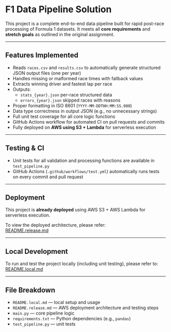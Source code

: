 # F1 Data Pipeline Solution

This project is a complete end-to-end data pipeline built for rapid post-race processing of Formula 1 datasets. It meets all **core requirements** and **stretch goals** as outlined in the original assignment.

---

## Features Implemented

- Reads `races.csv` and `results.csv` to automatically generate structured JSON output files (one per year)
- Handles missing or malformed race times with fallback values
- Extracts winning driver and fastest lap per race
- Outputs:
  - `stats_{year}.json`  per-race structured data
  - `errors_{year}.json`  skipped races with reasons
- Proper formatting in ISO 8601 (`YYYY-MM-DDTHH:MM:SS.000`)
- Data type correctness in output JSON (e.g., no unnecessary strings)
- Full unit test coverage for all core logic functions
- GitHub Actions workflow for automated CI on pull requests and commits
- Fully deployed on **AWS using S3 + Lambda** for serverless execution

---

## Testing & CI

- Unit tests for all validation and processing functions are available in `test_pipeline.py`
- GitHub Actions (`.github/workflows/test.yml`) automatically runs tests on every commit and pull request

---

## Deployment

This project is **already deployed** using AWS S3 + AWS Lambda for serverless execution.

To view the deployed architecture, please refer:  
 [README.release.md](README.release.md)

---

## Local Development

To run and test the project locally (including unit testing), please refer to:  
 [README.local.md](README.local.md)

---

## File Breakdown

- `README.local.md` — local setup and usage
- `README.release.md` — AWS deployment architecture and testing steps
- `main.py` — core pipeline logic
- `requirements.txt` — Python dependencies (e.g., `pandas`)
- `test_pipeline.py` — unit tests

